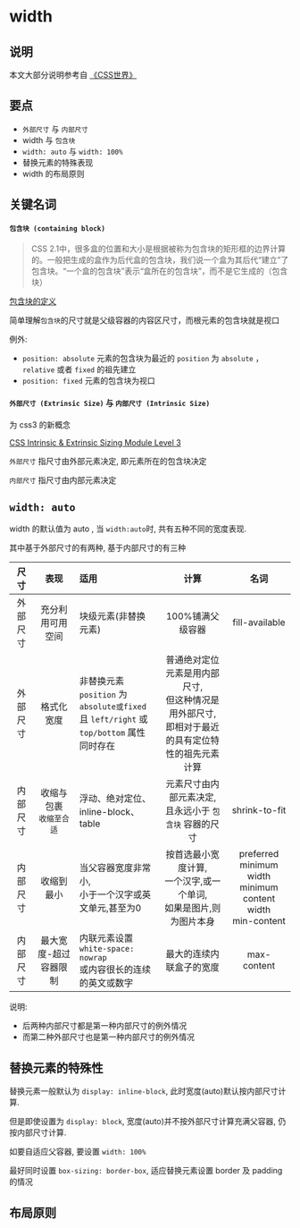 # width

## 说明

本文大部分说明参考自 [《CSS世界》](https://demo.cssworld.cn/)

## 要点

- `外部尺寸` 与 `内部尺寸`
- width 与 `包含块`
- `width: auto` 与 `width: 100%`
- 替换元素的特殊表现
- width 的布局原则

## 关键名词

#### `包含块 (containing block)`

> CSS 2.1中，很多盒的位置和大小是根据被称为包含块的矩形框的边界计算的。一般把生成的盒作为后代盒的包含块，我们说一个盒为其后代“建立”了包含块。“一个盒的包含块”表示“盒所在的包含块”，而不是它生成的（包含块） 

[包含块的定义](http://www.ayqy.net/doc/css2-1/visudet.html#containing-block-details)

简单理解`包含块`的尺寸就是父级容器的内容区尺寸，而根元素的包含块就是视口

例外:

- `position: absolute` 元素的包含块为最近的 `position` 为 `absolute` ，`relative` 或者 `fixed` 的祖先建立 
- `position: fixed` 元素的包含块为视口

#### `外部尺寸 (Extrinsic Size)` 与 `内部尺寸 (Intrinsic Size)`

为 css3 的新概念

[CSS Intrinsic & Extrinsic Sizing Module Level 3](https://drafts.csswg.org/css-sizing/#intro)

`外部尺寸` 指尺寸由外部元素决定, 即元素所在的包含块决定

`内部尺寸` 指尺寸由内部元素决定

## `width: auto`

width 的默认值为 auto , 当 `width:auto`时, 共有五种不同的宽度表现.

其中基于外部尺寸的有两种, 基于内部尺寸的有三种


| 尺寸  |  表现         |   适用 |计算 |名词  |
|:-----:|:------------:|:------|:----:|:-----:|
|外部尺寸|充分利用可用空间|块级元素(非替换元素)  | 100%铺满父级容器 |fill-available |
|外部尺寸|格式化宽度    | 非替换元素 `position` 为 `absolute或fixed` <br> 且 `left/right` 或 `top/bottom` 属性同时存在|普通绝对定位元素是用内部尺寸,<br>但这种情况是用外部尺寸,<br>即相对于最近的具有定位特性的祖先元素计算
|内部尺寸|收缩与包裹<br>`收缩至合适`|浮动、绝对定位、inline-block、table |元素尺寸由内部元素决定,<br>且永远小于 `包含块` 容器的尺寸| shrink-to-fit|
|内部尺寸|收缩到最小|当父容器宽度非常小, <br> 小于一个汉字或英文单元,甚至为0|按首选最小宽度计算,<br>一个汉字,或一个单词,<br>如果是图片,则为图片本身| preferred minimum width <br> minimum content width <br> min-content
|内部尺寸|最大宽度-超过容器限制|内联元素设置 `white-space: nowrap`<br> 或内容很长的连续的英文或数字|最大的连续内联盒子的宽度| max-content|


说明:

- 后两种内部尺寸都是第一种内部尺寸的例外情况
- 而第二种外部尺寸也是第一种内部尺寸的例外情况

## 替换元素的特殊性

替换元素一般默认为 `display: inline-block`, 此时宽度(auto)默认按内部尺寸计算.

但是即使设置为 `display: block`, 宽度(auto)并不按外部尺寸计算充满父容器, 仍按内部尺寸计算.

如要自适应父容器, 要设置 `width: 100%`

最好同时设置 `box-sizing: border-box`, 适应替换元素设置 border 及 padding 的情况


## 布局原则

